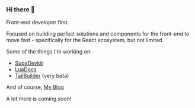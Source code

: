 ### Hi there 👋

Front-end developer first. 

Focused on building perfect solutions and components for the front-end to move fast - specifically for the React ecosystem, but not limited.

Some of the things I'm working on:
- [SupaDevkit](https://supadevkit.com)
- [LuaDocs](https://luadocs.com)
- [TailBuilder](https://app.tailbuilder.com/editor/1) (very beta)

And of course, [My Blog](https://aurelianspodarec.co.uk/blog?ref=github)

A lot more is coming soon!

